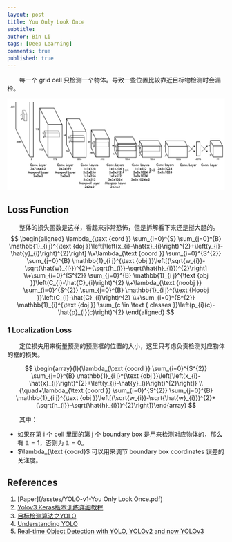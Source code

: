 ```yaml
---
layout: post
title: You Only Look Once
subtitle: 
author: Bin Li
tags: [Deep Learning]
comments: true
published: true
---
```


　　每一个 grid cell 只检测一个物体。导致一些位置比较靠近目标物检测时会漏检。

![-w1234](/img/media/15711246361131.jpg)


## Loss Function
　　整体的损失函数是这样，看起来非常恐怖，但是拆解看下来还是挺大胆的。
$$
\begin{aligned} \lambda_{\text {cord }} \sum_{i=0}^{S} \sum_{j=0}^{B} \mathbb{1}_{i j}^{\text {doj }}\left[\left(x_{i}-\hat{x}_{i}\right)^{2}+\left(y_{i}-\hat{y}_{i}\right)^{2}\right] \\+\lambda_{\text {coord }} \sum_{i=0}^{S^{2}} \sum_{j=0}^{B} \mathbb{1}_{i j}^{\text {obj }}\left[(\sqrt{w_{i}}-\sqrt{\hat{w}_{i}})^{2}+(\sqrt{h_{i}}-\sqrt{\hat{h}_{i}})^{2}\right] \\+\sum_{i=0}^{S^{2}} \sum_{j=0}^{B} \mathbb{1}_{i j}^{\text {obj }}\left(C_{i}-\hat{C}_{i}\right)^{2} \\+\lambda_{\text {noobj }} \sum_{i=0}^{S^{2}} \sum_{j=0}^{B} \mathbb{1}_{i j}^{\text {Hoobj }}\left(C_{i}-\hat{C}_{i}\right)^{2} \\+\sum_{i=0}^{S^{2}} \mathbb{1}_{i}^{\text {doj }} \sum_{c \in \text { classes }}\left(p_{i}(c)-\hat{p}_{i}(c)\right)^{2} \end{aligned}
$$

### 1 Localization Loss 
　　定位损失用来衡量预测的预测框的位置的大小，这里只考虑负责检测对应物体的框的损失。

$$
\begin{array}{l}{\lambda_{\text {coord }} \sum_{i=0}^{S^{2}} \sum_{j=0}^{B} \mathbb{1}_{i j}^{\text {obj }}\left[\left(x_{i}-\hat{x}_{i}\right)^{2}+\left(y_{i}-\hat{y}_{i}\right)^{2}\right]} \\ {\quad+\lambda_{\text {coord }} \sum_{i=0}^{S^{2}} \sum_{j=0}^{B} \mathbb{1}_{i j}^{\text {obj }}\left[(\sqrt{w_{i}}-\sqrt{\hat{w}_{i}})^{2}+(\sqrt{h_{i}}-\sqrt{\hat{h}_{i}})^{2}\right]}\end{array}
$$

　　其中：
* 如果在第 i 个 cell 里面的第 j 个 boundary box 是用来检测对应物体的，那么有 $\mathbb{1} = 1$，否则为 $\mathbb{1} = 0$。
* $\lambda_{\text {coord}$ 可以用来调节 boundary box coordinates 误差的关注度。

## References
1. [Paper](/asstes/YOLO-v1-You Only Look Once.pdf)
2. [Yolov3 Keras版本训练详细教程](https://blog.csdn.net/qq_39622065/article/details/86174142)
3. [目标检测算法之YOLO](https://zhuanlan.zhihu.com/p/38125721)
4. [Understanding YOLO](https://hackernoon.com/understanding-yolo-f5a74bbc7967)
5. [Real-time Object Detection with YOLO, YOLOv2 and now YOLOv3](https://medium.com/@jonathan_hui/real-time-object-detection-with-yolo-yolov2-28b1b93e2088)